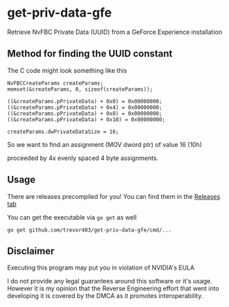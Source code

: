 # get-priv-data-gfe
Retrieve NvFBC Private Data (UUID) from a GeForce Experience installation

## Method for finding the UUID constant

The C code might look something like this
```
NvFBCCreateParams createParams;
memset(&createParams, 0, sizeof(createParams));

((&createParams.pPrivateData) + 0x0) = 0x00000000;
((&createParams.pPrivateData) + 0x4) = 0x00000000;
((&createParams.pPrivateData) + 0x8) = 0x00000000;
((&createParams.pPrivateData) + 0x10) = 0x00000000;

createParams.dwPrivateDataSize = 16;
```

So we want to find an assignment (MOV dword ptr) of value 16 (10h)

proceeded by 4x evenly spaced 4 byte assignments.

## Usage

There are releases precompiled for you! 
You can find them in the [Releases tab](https://github.com/trevor403/get-priv-data-gfe/releases)

You can get the executable via `go get` as well
```
go get github.com/trevor403/get-priv-data-gfe/cmd/...
```

## Disclaimer
Executing this program may put you in violation of NVIDIA's EULA

I do not provide any legal guarantees around this software or it's usage. However it is my opinion that the Reverse Engineering effort that went into developing it is covered by the DMCA as it promotes interoperability.

